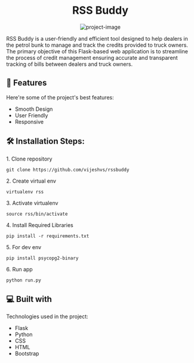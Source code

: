 <h1 align="center" id="title">RSS Buddy</h1>

<p align="center"><img src="https://socialify.git.ci/VijeshVS/rssbuddy/image?language=1&amp;owner=1&amp;name=1&amp;stargazers=1&amp;theme=Light" alt="project-image"></p>

<p id="description">RSS Buddy is a user-friendly and efficient tool designed to help dealers in the petrol bunk to manage and track the credits provided to truck owners. The primary objective of this Flask-based web application is to streamline the process of credit management ensuring accurate and transparent tracking of bills between dealers and truck owners.</p>

  
<h2>🧐 Features</h2>

Here're some of the project's best features:

*   Smooth Design
*   User Friendly
*   Responsive

<h2>🛠️ Installation Steps:</h2>

<p>1. Clone repository</p>

```
git clone https://github.com/vijeshvs/rssbuddy
```

<p>2. Create virtual env</p>

```
virtualenv rss
```

<p>3. Activate virtualenv</p>

```
source rss/bin/activate
```

<p>4. Install Required Libraries</p>

```
pip install -r requirements.txt
```

<p>5. For dev env</p>

```
pip install psycopg2-binary
```

<p>6. Run app</p>

```
python run.py
```

  
<h2>💻 Built with</h2>

Technologies used in the project:

*   Flask
*   Python
*   CSS
*   HTML
*   Bootstrap
